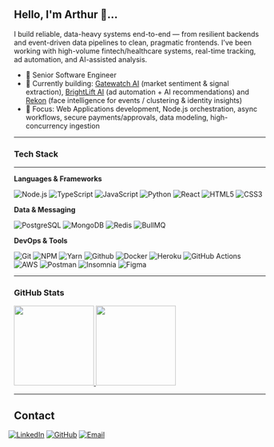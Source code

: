 ## Hello, I'm Arthur 👋...

I build reliable, data-heavy systems end-to-end — from resilient backends and event-driven data pipelines to clean, pragmatic frontends. I’ve been working with high-volume fintech/healthcare systems, real-time tracking, ad automation, and AI-assisted analysis.

* 🧠 Senior Software Engineer
* 🔭 Currently building: <a href="https://github.com/retailsparks/">Gatewatch AI</a> (market sentiment & signal extraction), <a href="https://github.com/brightlift/">BrightLift AI</a> (ad automation + AI recommendations) and <a href="https://github.com/rekonapp/">Rekon</a> (face intelligence for events / clustering & identity insights)
* 🧰 Focus: Web Applications development, Node.js orchestration, async workflows, secure payments/approvals, data modeling, high-concurrency ingestion

<hr style="height: 1px; margin: 0;">

### Tech Stack

<hr style="height: 1px; margin-bottom:8px;">

**Languages & Frameworks**

![Node.js](https://img.shields.io/badge/-Node.js-333333?style=flat\&logo=node.js)
![TypeScript](https://img.shields.io/badge/-TypeScript-333333?style=flat\&logo=typescript)
![JavaScript](https://img.shields.io/badge/-JavaScript-333333?style=flat\&logo=javascript)
![Python](https://img.shields.io/badge/-Python-333333?style=flat\&logo=python)
![React](https://img.shields.io/badge/-React-333333?style=flat\&logo=react)
![HTML5](https://img.shields.io/badge/-HTML5-333333?style=flat\&logo=HTML5)
![CSS3](https://img.shields.io/badge/-CSS3-333333?style=flat\&logo=CSS)

**Data & Messaging**

![PostgreSQL](https://img.shields.io/badge/-PostgreSQL-333333?style=flat\&logo=postgresql)
![MongoDB](https://img.shields.io/badge/-MongoDB-333333?style=flat\&logo=mongodb)
![Redis](https://img.shields.io/badge/-Redis-333333?style=flat\&logo=redis)
![BullMQ](https://img.shields.io/badge/-BullMQ-333333?style=flat\&logo=rabbitmq)

**DevOps & Tools**

![Git](https://img.shields.io/badge/-Git-333333?style=flat\&logo=git)
![NPM](https://img.shields.io/badge/-npm-333333?style=flat\&logo=npm)
![Yarn](https://img.shields.io/badge/-yarn-333333?style=flat\&logo=yarn)
![Github](https://img.shields.io/badge/-Github-333333?style=flat\&logo=github)
![Docker](https://img.shields.io/badge/-Docker-333333?style=flat\&logo=docker)
![Heroku](https://img.shields.io/badge/-Heroku-333333?style=flat\&logo=heroku)
![GitHub Actions](https://img.shields.io/badge/-GitHub%20Actions-333333?style=flat\&logo=githubactions)
![AWS](https://img.shields.io/badge/-AWS-333333?style=flat\&logo=amazonaws)
![Postman](https://img.shields.io/badge/-Postman-333333?style=flat\&logo=postman)
![Insomnia](https://img.shields.io/badge/-Insomnia-333333?style=flat\&logo=insomnia)
![Figma](https://img.shields.io/badge/-Figma-333333?style=flat\&logo=figma)

<hr style="height: 1px;">

### GitHub Stats

<a href="https://github.com/CabralArthur" title="Arthur Cabral's GitHub">
  <img height="160em" src="https://github-readme-streak-stats.herokuapp.com/?user=CabralArthur&theme=vue-dark&hide_border=true" />
</a>
<a href="https://github.com/CabralArthur" title="Arthur Cabral's GitHub">
  <img height="160em" src="https://github-readme-stats.vercel.app/api?username=CabralArthur&theme=vue-dark&show_icons=true&hide_border=true&count_private=true" />
</a>

---

## Contact

<span style="margin: -11px">[![LinkedIn](https://img.shields.io/badge/-LinkedIn-blue?style=flat-square\&logo=Linkedin\&logoColor=white)](https://www.linkedin.com/in/cabralarthur/)
[![GitHub](https://img.shields.io/github/followers/CabralArthur?label=follow\&style=social)](https://github.com/CabralArthur)
[![Email](https://img.shields.io/badge/-arthurcabral.dev@gmail.com-006bed?style=flat-square\&logo=Gmail\&logoColor=white)](mailto:arthurcabral.dev@gmail.com)
</span>
